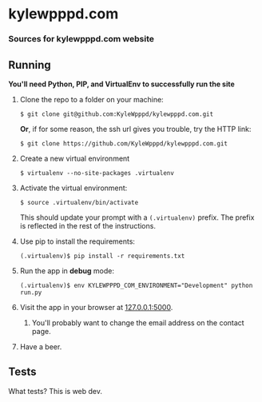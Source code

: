 kylewpppd.com
=============

### Sources for kylewpppd.com website ###

Running
-------

**You'll need Python, PIP, and VirtualEnv to successfully run the site**

1. Clone the repo to a folder on your machine:

    `$ git clone git@github.com:KyleWpppd/kylewpppd.com.git`

   **Or**, if for some reason, the ssh url gives you trouble, try the HTTP link:

    `$ git clone https://github.com/KyleWpppd/kylewpppd.com.git`

2. Create a new virtual environment

     `$ virtualenv --no-site-packages .virtualenv`

3. Activate the virtual environment:

    `$ source .virtualenv/bin/activate`

   This should update your prompt with a `(.virtualenv)` prefix. The prefix is reflected in the rest of the instructions.


4. Use pip to install the requirements:

    `(.virtualenv)$ pip install -r requirements.txt`

5. Run the app in **debug** mode:

    `(.virtualenv)$ env KYLEWPPPD_COM_ENVIRONMENT="Development" python run.py`

6. Visit the app in your browser at [127.0.0.1:5000]("http://127.0.0.1:5000").

    1. You'll probably want to change the email address on the contact page.

7. Have a beer.

Tests
-----

What tests? This is web dev.
